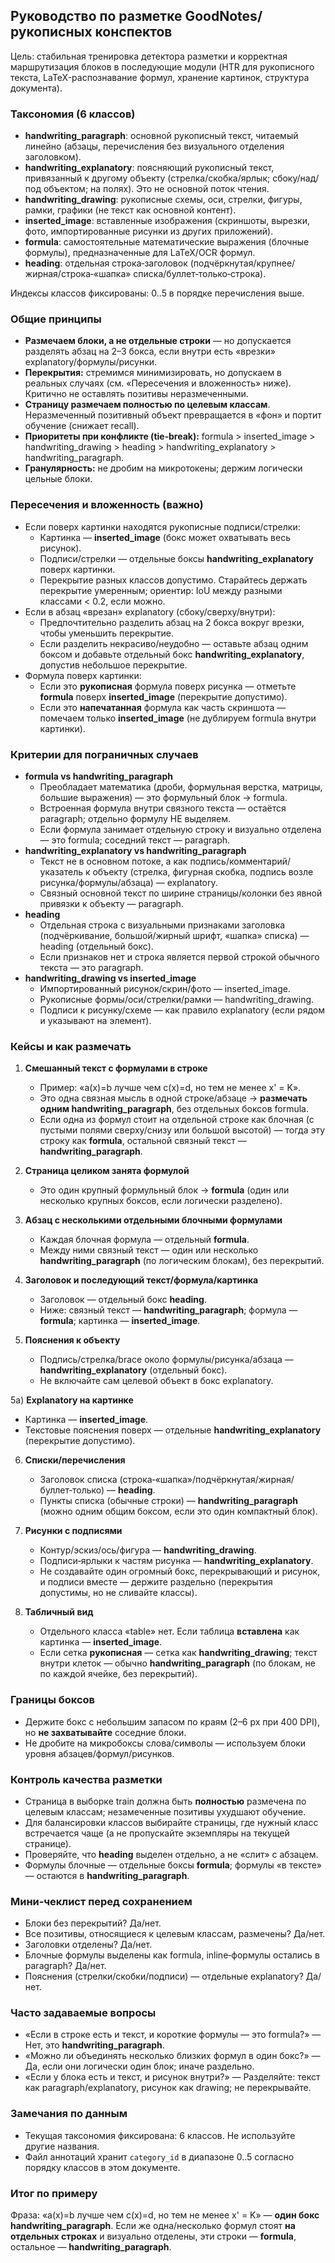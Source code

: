 ## Руководство по разметке GoodNotes/рукописных конспектов

Цель: стабильная тренировка детектора разметки и корректная маршрутизация блоков в последующие модули (HTR для рукописного текста, LaTeX-распознавание формул, хранение картинок, структура документа).

### Таксономия (6 классов)
- **handwriting_paragraph**: основной рукописный текст, читаемый линейно (абзацы, перечисления без визуального отделения заголовком).
- **handwriting_explanatory**: поясняющий рукописный текст, привязанный к другому объекту (стрелка/скобка/ярлык; сбоку/над/под объектом; на полях). Это не основной поток чтения.
- **handwriting_drawing**: рукописные схемы, оси, стрелки, фигуры, рамки, графики (не текст как основной контент).
- **inserted_image**: вставленные изображения (скриншоты, вырезки, фото, импортированные рисунки из других приложений).
- **formula**: самостоятельные математические выражения (блочные формулы), предназначенные для LaTeX/OCR формул.
- **heading**: отдельная строка‑заголовок (подчёркнутая/крупнее/жирная/строка‑«шапка» списка/буллет‑только‑строка).

Индексы классов фиксированы: 0..5 в порядке перечисления выше.

### Общие принципы
- **Размечаем блоки, а не отдельные строки** — но допускается разделять абзац на 2–3 бокса, если внутри есть «врезки» explanatory/формулы/рисунки.
- **Перекрытия:** стремимся минимизировать, но допускаем в реальных случаях (см. «Пересечения и вложенность» ниже). Критично не оставлять позитивы неразмеченными.
- **Страницу размечаем полностью по целевым классам**. Неразмеченный позитивный объект превращается в «фон» и портит обучение (снижает recall).
- **Приоритеты при конфликте (tie‑break):** formula > inserted_image > handwriting_drawing > heading > handwriting_explanatory > handwriting_paragraph.
- **Гранулярность:** не дробим на микротокены; держим логически цельные блоки.

### Пересечения и вложенность (важно)
- Если поверх картинки находятся рукописные подписи/стрелки:
  - Картинка — **inserted_image** (бокс может охватывать весь рисунок).
  - Подписи/стрелки — отдельные боксы **handwriting_explanatory** поверх картинки.
  - Перекрытие разных классов допустимо. Старайтесь держать перекрытие умеренным; ориентир: IoU между разными классами < 0.2, если можно.
- Если в абзац «врезан» explanatory (сбоку/сверху/внутри):
  - Предпочтительно разделить абзац на 2 бокса вокруг врезки, чтобы уменьшить перекрытие.
  - Если разделить некрасиво/неудобно — оставьте абзац одним боксом и добавьте отдельный бокс **handwriting_explanatory**, допустив небольшое перекрытие.
- Формула поверх картинки:
  - Если это **рукописная** формула поверх рисунка — отметьте **formula** поверх **inserted_image** (перекрытие допустимо).
  - Если это **напечатанная** формула как часть скриншота — помечаем только **inserted_image** (не дублируем formula внутри картинки).

### Критерии для пограничных случаев
- **formula vs handwriting_paragraph**
  - Преобладает математика (дроби, формульная верстка, матрицы, большие выражения) — это формульный блок → formula.
  - Встроенная формула внутри связного текста — остаётся paragraph; отдельно формулу НЕ выделяем.
  - Если формула занимает отдельную строку и визуально отделена — это formula; соседний текст — paragraph.
- **handwriting_explanatory vs handwriting_paragraph**
  - Текст не в основном потоке, а как подпись/комментарий/указатель к объекту (стрелка, фигурная скобка, подпись возле рисунка/формулы/абзаца) — explanatory.
  - Связный основной текст по ширине страницы/колонки без явной привязки к объекту — paragraph.
- **heading**
  - Отдельная строка с визуальными признаками заголовка (подчёркивание, большой/жирный шрифт, «шапка» списка) — heading (отдельный бокс).
  - Если признаков нет и строка является первой строкой обычного текста — это paragraph.
- **handwriting_drawing vs inserted_image**
  - Импортированный рисунок/скрин/фото — inserted_image.
  - Рукописные формы/оси/стрелки/рамки — handwriting_drawing.
  - Подписи к рисунку/схеме — как правило explanatory (если рядом и указывают на элемент).

### Кейсы и как размечать
1) **Смешанный текст с формулами в строке**
   - Пример: «a(x)=b лучше чем c(x)=d, но тем не менее x' = K».
   - Это одна связная мысль в одной строке/абзаце → **размечать одним handwriting_paragraph**, без отдельных боксов formula.
   - Если одна из формул стоит на отдельной строке как блочная (с пустыми полями сверху/снизу или большой высотой) — тогда эту строку как **formula**, остальной связный текст — **handwriting_paragraph**.

2) **Страница целиком занята формулой**
   - Это один крупный формульный блок → **formula** (один или несколько крупных боксов, если логически разделено).

3) **Абзац с несколькими отдельными блочными формулами**
   - Каждая блочная формула — отдельный **formula**.
   - Между ними связный текст — один или несколько **handwriting_paragraph** (по логическим блокам), без перекрытий.

4) **Заголовок и последующий текст/формула/картинка**
   - Заголовок — отдельный бокс **heading**.
   - Ниже: связный текст — **handwriting_paragraph**; формула — **formula**; картинка — **inserted_image**.

5) **Пояснения к объекту**
   - Подпись/стрелка/brace около формулы/рисунка/абзаца — **handwriting_explanatory** (отдельный бокс).
   - Не включайте сам целевой объект в бокс explanatory.

5a) **Explanatory на картинке**
   - Картинка — **inserted_image**.
   - Текстовые пояснения поверх — отдельные **handwriting_explanatory** (перекрытие допустимо).

6) **Списки/перечисления**
   - Заголовок списка (строка‑«шапка»/подчёркнутая/жирная/буллет‑только) — **heading**.
   - Пункты списка (обычные строки) — **handwriting_paragraph** (можно одним общим боксом, если это один компактный блок).

7) **Рисунки с подписями**
   - Контур/эскиз/ось/фигура — **handwriting_drawing**.
   - Подписи‑ярлыки к частям рисунка — **handwriting_explanatory**.
   - Не создавайте один огромный бокс, перекрывающий и рисунок, и подписи вместе — держите раздельно (перекрытия допустимы, но не сливайте классы).

8) **Табличный вид**
   - Отдельного класса «table» нет. Если таблица **вставлена** как картинка — **inserted_image**.
   - Если сетка **рукописная** — сетка как **handwriting_drawing**; текст внутри клеток — обычно **handwriting_paragraph** (по блокам, не по каждой ячейке, без перекрытий).

### Границы боксов
- Держите бокс с небольшим запасом по краям (2–6 px при 400 DPI), но **не захватывайте** соседние блоки.
- Не дробите на микробоксы слова/символы — используем блоки уровня абзацев/формул/рисунков.

### Контроль качества разметки
- Страница в выборке train должна быть **полностью** размечена по целевым классам; незамеченные позитивы ухудшают обучение.
- Для балансировки классов выбирайте страницы, где нужный класс встречается чаще (а не пропускайте экземпляры на текущей странице).
- Проверяйте, что **heading** выделен отдельно, а не «слит» с абзацем.
- Формулы блочные — отдельные боксы **formula**; формулы «в тексте» — остаются в **handwriting_paragraph**.

### Мини‑чеклист перед сохранением
- Блоки без перекрытий? Да/нет.
- Все позитивы, относящиеся к целевым классам, размечены? Да/нет.
- Заголовки отделены? Да/нет.
- Блочные формулы выделены как formula, inline‑формулы остались в paragraph? Да/нет.
- Пояснения (стрелки/скобки/подписи) — отдельные explanatory? Да/нет.

### Часто задаваемые вопросы
- «Если в строке есть и текст, и короткие формулы — это formula?» — Нет, это **handwriting_paragraph**.
- «Можно ли объединять несколько близких формул в один бокс?» — Да, если они логически один блок; иначе раздельно.
- «Если у блока есть и текст, и рисунок внутри?» — Разделяйте: текст как paragraph/explanatory, рисунок как drawing; не перекрывайте.

### Замечания по данным
- Текущая таксономия фиксирована: 6 классов. Не используйте другие названия.
- Файл аннотаций хранит `category_id` в диапазоне 0..5 согласно порядку классов в этом документе.

### Итог по примеру
Фраза: «a(x)=b лучше чем c(x)=d, но тем не менее x' = K» — **один бокс handwriting_paragraph**. Если же одна/несколько формул стоят **на отдельных строках** и визуально отделены, эти строки — **formula**, остальное — **handwriting_paragraph**.


